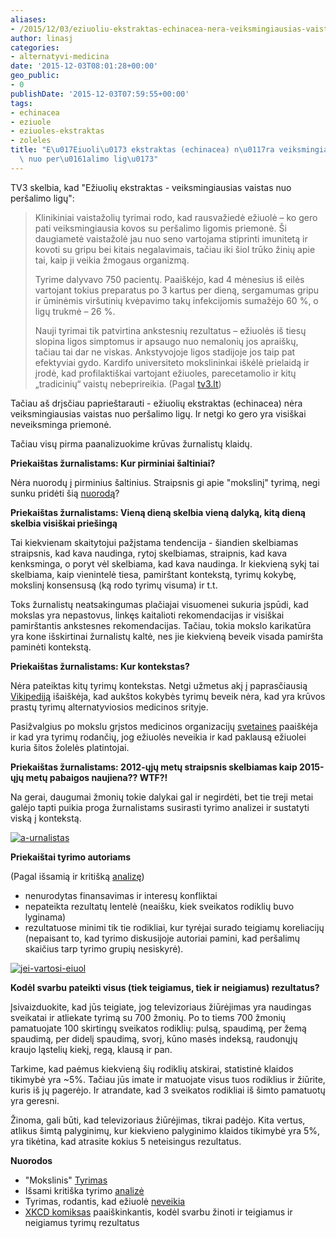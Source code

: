 ```yaml
---
aliases:
- /2015/12/03/eziuoliu-ekstraktas-echinacea-nera-veiksmingiausias-vaistas-nuo-persalimo-ligu/
author: linasj
categories:
- alternatyvi-medicina
date: '2015-12-03T08:01:28+00:00'
geo_public:
- 0
publishDate: '2015-12-03T07:59:55+00:00'
tags:
- echinacea
- eziuole
- eziuoles-ekstraktas
- zoleles
title: "E\u017Eiuoli\u0173 ekstraktas (echinacea) n\u0117ra veiksmingiausias vaistas\
  \ nuo per\u0161alimo lig\u0173"
---
```

TV3 skelbia, kad "Ežiuolių ekstraktas - veiksmingiausias vaistas nuo peršalimo ligų":


> 
>  Klinikiniai vaistažolių tyrimai rodo, kad rausvažiedė ežiuolė – ko gero pati veiksmingiausia kovos su peršalimo ligomis priemonė. Ši daugiametė vaistažolė jau nuo seno vartojama stiprinti imunitetą ir kovoti su gripu bei kitais negalavimais, tačiau iki šiol trūko žinių apie tai, kaip ji veikia žmogaus organizmą.
>  
>  Tyrime dalyvavo 750 pacientų. Paaiškėjo, kad 4 mėnesius iš eilės vartojant tokius preparatus po 3 kartus per dieną, sergamumas gripu ir ūminėmis viršutinių kvėpavimo takų infekcijomis sumažėjo 60 %, o ligų trukmė – 26 %.
>  
>  Nauji tyrimai tik patvirtina ankstesnių rezultatus – ežiuolės iš tiesų slopina ligos simptomus ir apsaugo nuo nemalonių jos apraiškų, tačiau tai dar ne viskas. Ankstyvojoje ligos stadijoje jos taip pat efektyviai gydo. Kardifo universiteto mokslininkai iškėlė prielaidą ir įrodė, kad profilaktiškai vartojant ežiuoles, parecetamolio ir kitų „tradicinių“ vaistų nebeprireikia.
>  (Pagal [tv3.lt](http://www.tv3.lt/naujiena/853936/eziuoliu-ekstraktas-veiksmingiausias-vaistas-nuo-persalimo-ligu))
> 



Tačiau aš drįsčiau paprieštarauti - ežiuolių ekstraktas (echinacea) nėra veiksmingiausias vaistas nuo peršalimo ligų. Ir netgi ko gero yra visiškai neveiksminga priemonė.

Tačiau visų pirma paanalizuokime krūvas žurnalistų klaidų.

**Priekaištas žurnalistams: Kur pirminiai šaltiniai?**

Nėra nuorodų į pirminius šaltinius. Straipsnis gi apie "mokslinį" tyrimą, negi sunku pridėti šią [nuorodą](http://www.hindawi.com/journals/ecam/2012/841315/)?

**Priekaištas žurnalistams: Vieną dieną skelbia vieną dalyką, kitą dieną skelbia visiškai priešingą**

Tai kiekvienam skaitytojui pažįstama tendencija - šiandien skelbiamas straipsnis, kad kava naudinga, rytoj skelbiamas, straipnis, kad kava kenksminga, o poryt vėl skelbiama, kad kava naudinga. Ir kiekvieną sykį tai skelbiama, kaip vienintelė tiesa, pamirštant kontekstą, tyrimų kokybę, mokslinį konsensusą (ką rodo tyrimų visuma) ir t.t.

Toks žurnalistų neatsakingumas plačiajai visuomenei sukuria įspūdi, kad mokslas yra nepastovus, linkęs kaitalioti rekomendacijas ir visiškai pamirštantis ankstesnes rekomendacijas. Tačiau, tokia mokslo karikatūra yra kone išskirtinai žurnalistų kaltė, nes jie kiekvieną beveik visada pamiršta paminėti kontekstą.

**Priekaištas žurnalistams: Kur kontekstas?**

Nėra pateiktas kitų tyrimų kontekstas. Netgi užmetus akį į paprasčiausią [Vikipediją](https://en.wikipedia.org/wiki/Echinacea) išaiškėja, kad aukštos kokybės tyrimų beveik nėra, kad yra krūvos prastų tyrimų alternatyviosios medicinos srityje.

Pasižvalgius po mokslu grįstos medicinos organizacijų [svetaines](https://www.sciencebasedmedicine.org/echinacea-for-cold-and-flu/) paaiškėja ir kad yra tyrimų rodančių, jog ežiuolės neveikia ir kad paklausą ežiuolei kuria šitos žolelės platintojai.

**Priekaištas žurnalistams: 2012-ųjų metų straipsnis skelbiamas kaip 2015-ųjų metų pabaigos naujiena?? WTF?!**

Na gerai, daugumai žmonių tokie dalykai gal ir negirdėti, bet tie treji metai galėjo tapti puikia proga žurnalistams susirasti tyrimo analizei ir sustatyti viską į kontekstą.

[![a-urnalistas](/static/2015/12/a-urnalistas.jpg)](/static/2015/12/a-urnalistas.jpg)

**Priekaištai tyrimo autoriams**

(Pagal išsamią ir kritišką [analizę](http://www.nhs.uk/news/2012/10October/Pages/Herbal-remedy-echinacea-does-protect-against-colds.aspx))

* nenurodytas finansavimas ir interesų konfliktai
* nepateikta rezultatų lentelė (neaišku, kiek sveikatos rodiklių buvo lyginama)
* rezultatuose minimi tik tie rodikliai, kur tyrėjai surado teigiamų koreliacijų (nepaisant to, kad tyrimo diskusijoje autoriai pamini, kad peršalimų skaičius tarp tyrimo grupių nesiskyrė).


[![jei-vartosi-eiuol](/static/2015/12/jei-vartosi-eiuol.jpg)](/static/2015/12/jei-vartosi-eiuol.jpg)

**Kodėl svarbu pateikti visus (tiek teigiamus, tiek ir neigiamus) rezultatus?**

Įsivaizduokite, kad jūs teigiate, jog televizoriaus žiūrėjimas yra naudingas sveikatai ir atliekate tyrimą su 700 žmonių. Po to tiems 700 žmonių pamatuojate 100 skirtingų sveikatos rodiklių: pulsą, spaudimą, per žemą spaudimą, per didelį spaudimą, svorį, kūno masės indeksą, raudonųjų kraujo ląstelių kiekį, regą, klausą ir pan.

Tarkime, kad paėmus kiekvieną šių rodiklių atskirai, statistinė klaidos tikimybė yra ~5%. Tačiau jūs imate ir matuojate visus tuos rodiklius ir žiūrite, kuris iš jų pagerėjo. Ir atrandate, kad 3 sveikatos rodikliai iš šimto pamatuotų yra geresni.

Žinoma, gali būti, kad televizoriaus žiūrėjimas, tikrai padėjo. Kita vertus, atlikus šimtą palyginimų, kur kiekvieno palyginimo klaidos tikimybė yra 5%, yra tikėtina, kad atrasite kokius 5 neteisingus rezultatus.

**Nuorodos**
* "Mokslinis" [Tyrimas](http://www.hindawi.com/journals/ecam/2012/841315/)
* Išsami kritiška tyrimo [analizė](http://www.nhs.uk/news/2012/10October/Pages/Herbal-remedy-echinacea-does-protect-against-colds.aspx)
* Tyrimas, rodantis, kad ežiuolė [neveikia](http://annals.org/article.aspx?articleid=746567)
* [XKCD komiksas](https://xkcd.com/882/) paaiškinkantis, kodėl svarbu žinoti ir teigiamus ir neigiamus tyrimų rezultatus


